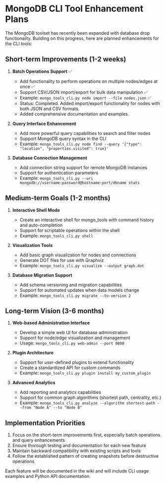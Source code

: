 # MongoDB CLI Tool Enhancement Plans

The MongoDB toolset has recently been expanded with database drop functionality. Building on this progress, here are planned enhancements for the CLI tools:

## Short-term Improvements (1-2 weeks)

1. **Batch Operations Support** ✅
   - Add functionality to perform operations on multiple nodes/edges at once ✅
   - Support CSV/JSON import/export for bulk data manipulation ✅
   - Example: `mongo_tools_cli.py node import --file nodes.json` ✅
   - Status: Completed. Added import/export functionality for nodes with both JSON and CSV formats.
   - Added comprehensive documentation and examples.

2. **Query Interface Enhancement**
   - Add more powerful query capabilities to search and filter nodes
   - Support MongoDB query syntax in the CLI
   - Example: `mongo_tools_cli.py node find --query '{"type": "location", "properties.visited": true}'`

3. **Database Connection Management**
   - Add connection string support for remote MongoDB instances
   - Support for authentication parameters
   - Example: `mongo_tools_cli.py --uri mongodb://username:password@hostname:port/dbname stats`

## Medium-term Goals (1-2 months)

1. **Interactive Shell Mode**
   - Create an interactive shell for mongo_tools with command history and auto-completion
   - Support for scriptable operations within the shell
   - Example: `mongo_tools_cli.py shell`

2. **Visualization Tools**
   - Add basic graph visualization for nodes and connections
   - Generate DOT files for use with Graphviz
   - Example: `mongo_tools_cli.py visualize --output graph.dot`

3. **Database Migration Support**
   - Add schema versioning and migration capabilities
   - Support for automated updates when data models change
   - Example: `mongo_tools_cli.py migrate --to-version 2`

## Long-term Vision (3-6 months)

1. **Web-based Administration Interface**
   - Develop a simple web UI for database administration
   - Support for node/edge visualization and management
   - Usage: `mongo_tools_cli.py web-admin --port 8080`

2. **Plugin Architecture**
   - Support for user-defined plugins to extend functionality
   - Create a standardized API for custom commands
   - Example: `mongo_tools_cli.py plugin install my_custom_plugin`

3. **Advanced Analytics**
   - Add reporting and analytics capabilities
   - Support for common graph algorithms (shortest path, centrality, etc.)
   - Example: `mongo_tools_cli.py analyze --algorithm shortest-path --from "Node A" --to "Node B"`

## Implementation Priorities

1. Focus on the short-term improvements first, especially batch operations and query enhancements
2. Ensure thorough testing and documentation for each new feature
3. Maintain backward compatibility with existing scripts and tools
4. Follow the established pattern of creating snapshots before destructive operations

Each feature will be documented in the wiki and will include CLI usage examples and Python API documentation.

